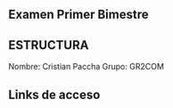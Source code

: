 ## Examen Primer Bimestre


## ESTRUCTURA

Nombre: Cristian Paccha
Grupo: GR2COM

## Links de acceso



